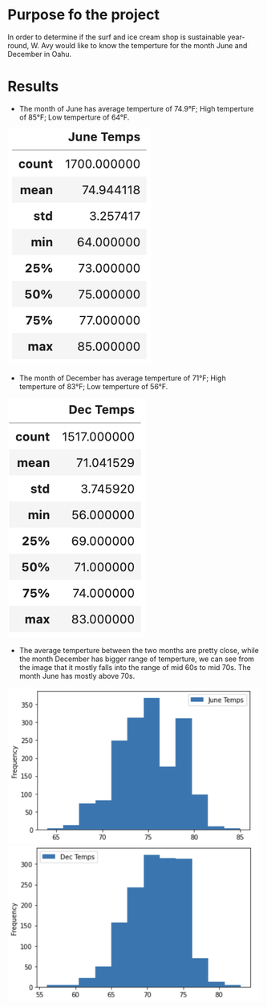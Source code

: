 # Purpose fo the project
In order to determine if the surf and ice cream shop is sustainable year-round, W. Avy would like to know the temperture for the month June and December in Oahu.

# Results

- The month of June has average temperture of 74.9°F; High temperture of 85°F; Low temperture of 64°F.

![June Temperture](Resources/june_temp_summary.png)

- The month of December has average temperture of 71°F; High temperture of 83°F; Low temperture of 56°F.

![December Temperture](Resources/dec_temp_summary.png)

- The average temperture between the two months are pretty close, while the month December has bigger range of temperture, we can see from the image that it mostly falls into the range of mid 60s to mid 70s. The month June has mostly above 70s. 

![June Temp Histogram](Resources/june_temp_hist.png)
![December Temp Histogram](Resources/dec_temp_hist.png)
